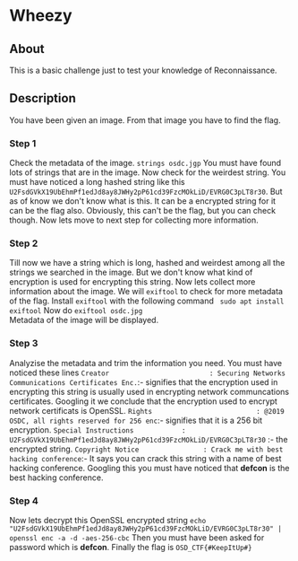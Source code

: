 # Wheezy

## About
This is a basic challenge just to test your knowledge of Reconnaissance.

## Description 
You have been given an image. From that image you have to find the flag.

### Step 1
Check the metadata of the image.
```strings osdc.jgp```
You must have found lots of strings that are in the image. Now check for the weirdest string. You must have noticed a long hashed string like this 
```U2FsdGVkX19UbEhmPf1edJd8ay8JWHy2pP61cd39FzcMOkLiD/EVRG0C3pLT8r30```. But as of know we don't know what is this. It can be a encrypted string for it can be the flag also. 
Obviously, this can't be the flag, but you can check though. Now lets move to next step for collecting more information.

### Step 2
Till now we have a string which is long, hashed and weirdest among all the strings we searched in the image. But we don't know what kind of encryption is used for encrypting this string.
Now lets collect more information about the image.
We will ```exiftool``` to check for more metadata of the flag.
Install ```exiftool``` with the following command
``` sudo apt install exiftool```
Now do ```exiftool osdc.jpg```  
Metadata of the image will be displayed.

### Step 3
Analyzise the metadata and trim the information you need.
You must have noticed these lines
```Creator                         : Securing Networks Communications Certificates Enc.```:- signifies that the encryption used in encrypting this string is usually used in encrypting network communcations certificates. Googling it we conclude that the encryption used to encrypt network certificats is OpenSSL.
```Rights                          : @2019 OSDC, all rights reserved for 256 enc```:- signifies that it is a 256 bit encryption.
```Special Instructions            : U2FsdGVkX19UbEhmPf1edJd8ay8JWHy2pP61cd39FzcMOkLiD/EVRG0C3pLT8r30``` :- the encrypted string.
```Copyright Notice                : Crack me with best hacking conference```:- It says you can crack this string with a name of best hacking conference. Googling this you must have noticed that **defcon** is the best hacking conference.

### Step 4
Now lets decrypt this OpenSSL encrypted string
```echo "U2FsdGVkX19UbEhmPf1edJd8ay8JWHy2pP61cd39FzcMOkLiD/EVRG0C3pLT8r30" | openssl enc -a -d -aes-256-cbc```
Then you must have been asked for password which is **defcon**.
Finally the flag is ```OSD_CTF{#KeepItUp#}```

